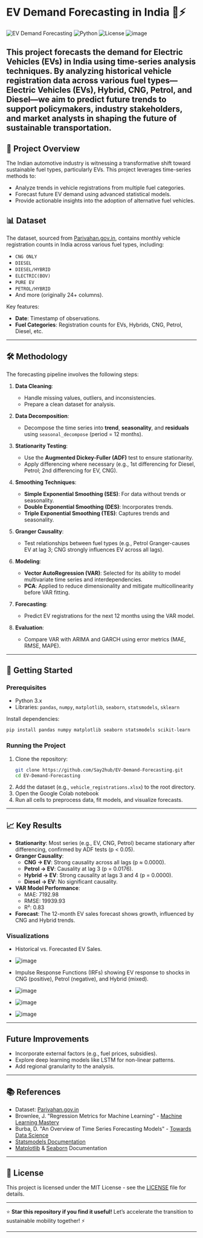 # EV Demand Forecasting in India 🚗⚡

![EV Demand Forecasting](https://img.shields.io/badge/Project-EV%20Demand%20Forecasting-blue) ![Python](https://img.shields.io/badge/Python-3.x-yellow) ![License](https://img.shields.io/badge/License-MIT-green)
![image](https://github.com/user-attachments/assets/fb5958ec-c8be-479d-a952-7adbe3df1ffa)

This project forecasts the demand for Electric Vehicles (EVs) in India using time-series analysis techniques. By analyzing historical vehicle registration data across various fuel types—Electric Vehicles (EVs), Hybrid, CNG, Petrol, and Diesel—we aim to predict future trends to support policymakers, industry stakeholders, and market analysts in shaping the future of sustainable transportation.
---

## 🌟 Project Overview

The Indian automotive industry is witnessing a transformative shift toward sustainable fuel types, particularly EVs. This project leverages time-series methods to:
- Analyze trends in vehicle registrations from multiple fuel categories.
- Forecast future EV demand using advanced statistical models.
- Provide actionable insights into the adoption of alternative fuel vehicles.


## 📊 Dataset

The dataset, sourced from [Parivahan.gov.in](https://parivahan.gov.in/), contains monthly vehicle registration counts in India across various fuel types, including:
- `CNG ONLY`
- `DIESEL`
- `DIESEL/HYBRID`
- `ELECTRIC(BOV)`
- `PURE EV`
- `PETROL/HYBRID`
- And more (originally 24+ columns).

Key features:
- **Date**: Timestamp of observations.
- **Fuel Categories**: Registration counts for EVs, Hybrids, CNG, Petrol, Diesel, etc.

---

## 🛠️ Methodology

The forecasting pipeline involves the following steps:

1. **Data Cleaning**:
   - Handle missing values, outliers, and inconsistencies.
   - Prepare a clean dataset for analysis.

2. **Data Decomposition**:
   - Decompose the time series into **trend**, **seasonality**, and **residuals** using `seasonal_decompose` (period = 12 months).

3. **Stationarity Testing**:
   - Use the **Augmented Dickey-Fuller (ADF)** test to ensure stationarity.
   - Apply differencing where necessary (e.g., 1st differencing for Diesel, Petrol; 2nd differencing for EV, CNG).

4. **Smoothing Techniques**:
   - **Simple Exponential Smoothing (SES)**: For data without trends or seasonality.
   - **Double Exponential Smoothing (DES)**: Incorporates trends.
   - **Triple Exponential Smoothing (TES)**: Captures trends and seasonality.

5. **Granger Causality**:
   - Test relationships between fuel types (e.g., Petrol Granger-causes EV at lag 3; CNG strongly influences EV across all lags).

6. **Modeling**:
   - **Vector AutoRegression (VAR)**: Selected for its ability to model multivariate time series and interdependencies.
   - **PCA**: Applied to reduce dimensionality and mitigate multicollinearity before VAR fitting.

7. **Forecasting**:
   - Predict EV registrations for the next 12 months using the VAR model.

8. **Evaluation**:
   - Compare VAR with ARIMA and GARCH using error metrics (MAE, RMSE, MAPE).

---

## 🚀 Getting Started

### Prerequisites
- Python 3.x
- Libraries: `pandas`, `numpy`, `matplotlib`, `seaborn`, `statsmodels`, `sklearn`

Install dependencies:
```bash
pip install pandas numpy matplotlib seaborn statsmodels scikit-learn
```

### Running the Project
1. Clone the repository:
   ```bash
   git clone https://github.com/Say2hub/EV-Demand-Forecasting.git
   cd EV-Demand-Forecasting
   ```
2. Add the dataset (e.g., `vehicle_registrations.xlsx`) to the root directory.
3. Open the Google Colab notebook
4. Run all cells to preprocess data, fit models, and visualize forecasts.

---

## 📈 Key Results

- **Stationarity**: Most series (e.g., EV, CNG, Petrol) became stationary after differencing, confirmed by ADF tests (p < 0.05).
- **Granger Causality**:
  - **CNG → EV**: Strong causality across all lags (p ≈ 0.0000).
  - **Petrol → EV**: Causality at lag 3 (p = 0.0176).
  - **Hybrid → EV**: Strong causality at lags 3 and 4 (p = 0.0000).
  - **Diesel → EV**: No significant causality.
- **VAR Model Performance**:
  - MAE: 7192.98
  - RMSE: 19939.93
  - R²: 0.83
- **Forecast**: The 12-month EV sales forecast shows growth, influenced by CNG and Hybrid trends.

### Visualizations
- Historical vs. Forecasted EV Sales.
- ![image](https://github.com/user-attachments/assets/7e8edcb7-2594-4280-a839-57981a8faabb)

- Impulse Response Functions (IRFs) showing EV response to shocks in CNG (positive), Petrol (negative), and Hybrid (mixed).
-  ![image](https://github.com/user-attachments/assets/2454c0de-9067-4a3a-b177-ea9547b9feb4)
-  ![image](https://github.com/user-attachments/assets/4152aeec-3a5c-44c8-aeed-17c0fe3cfea0)
-  ![image](https://github.com/user-attachments/assets/49f22898-f978-4f65-a95a-9a30757d48ed)

---

## Future Improvements
  - Incorporate external factors (e.g., fuel prices, subsidies).
  - Explore deep learning models like LSTM for non-linear patterns.
  - Add regional granularity to the analysis.

---

## 📚 References

- Dataset: [Parivahan.gov.in](https://parivahan.gov.in/)
- Brownlee, J. "Regression Metrics for Machine Learning" - [Machine Learning Mastery](https://machinelearningmastery.com/)
- Burba, D. "An Overview of Time Series Forecasting Models" - [Towards Data Science](https://towardsdatascience.com/)
- [Statsmodels Documentation](https://www.statsmodels.org/)
- [Matplotlib](https://matplotlib.org/) & [Seaborn](https://seaborn.pydata.org/) Documentation

---

## 📜 License

This project is licensed under the MIT License - see the [LICENSE](LICENSE) file for details.

---

⭐ **Star this repository if you find it useful!** Let’s accelerate the transition to sustainable mobility together! ⚡

---
